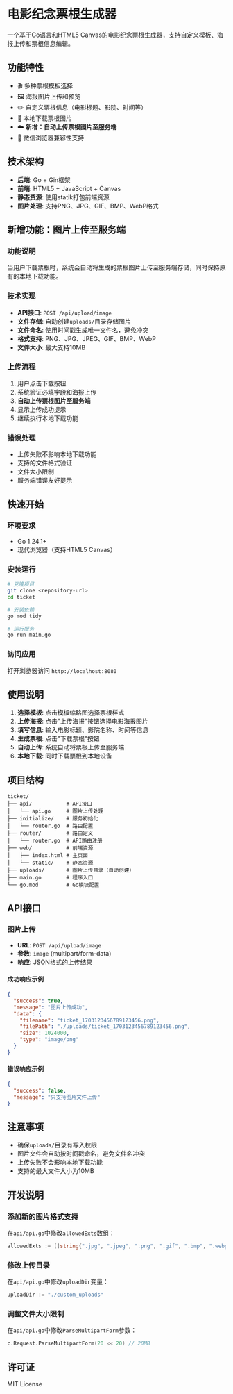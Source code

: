 # 电影纪念票根生成器

一个基于Go语言和HTML5 Canvas的电影纪念票根生成器，支持自定义模板、海报上传和票根信息编辑。

## 功能特性

- 🎬 多种票根模板选择
- 🖼️ 海报图片上传和预览
- ✏️ 自定义票根信息（电影标题、影院、时间等）
- 💾 本地下载票根图片
- ☁️ **新增：自动上传票根图片至服务端**
- 📱 微信浏览器兼容性支持


## 技术架构

- **后端**: Go + Gin框架
- **前端**: HTML5 + JavaScript + Canvas
- **静态资源**: 使用statik打包前端资源
- **图片处理**: 支持PNG、JPG、GIF、BMP、WebP格式

## 新增功能：图片上传至服务端

### 功能说明
当用户下载票根时，系统会自动将生成的票根图片上传至服务端存储，同时保持原有的本地下载功能。

### 技术实现
- **API接口**: `POST /api/upload/image`
- **文件存储**: 自动创建`uploads/`目录存储图片
- **文件命名**: 使用时间戳生成唯一文件名，避免冲突
- **格式支持**: PNG、JPG、JPEG、GIF、BMP、WebP
- **文件大小**: 最大支持10MB

### 上传流程
1. 用户点击下载按钮
2. 系统验证必填字段和海报上传
3. **自动上传票根图片至服务端**
4. 显示上传成功提示
5. 继续执行本地下载功能

### 错误处理
- 上传失败不影响本地下载功能
- 支持的文件格式验证
- 文件大小限制
- 服务端错误友好提示

## 快速开始

### 环境要求
- Go 1.24.1+
- 现代浏览器（支持HTML5 Canvas）

### 安装运行
```bash
# 克隆项目
git clone <repository-url>
cd ticket

# 安装依赖
go mod tidy

# 运行服务
go run main.go
```

### 访问应用
打开浏览器访问 `http://localhost:8080`

## 使用说明

1. **选择模板**: 点击模板缩略图选择票根样式
2. **上传海报**: 点击"上传海报"按钮选择电影海报图片
3. **填写信息**: 输入电影标题、影院名称、时间等信息
4. **生成票根**: 点击"下载票根"按钮
5. **自动上传**: 系统自动将票根上传至服务端
6. **本地下载**: 同时下载票根到本地设备

## 项目结构

```
ticket/
├── api/           # API接口
│   └── api.go     # 图片上传处理
├── initialize/    # 服务初始化
│   └── router.go  # 路由配置
├── router/        # 路由定义
│   └── router.go  # API路由注册
├── web/           # 前端资源
│   ├── index.html # 主页面
│   └── static/    # 静态资源
├── uploads/       # 图片上传目录（自动创建）
├── main.go        # 程序入口
└── go.mod         # Go模块配置
```

## API接口

### 图片上传
- **URL**: `POST /api/upload/image`
- **参数**: `image` (multipart/form-data)
- **响应**: JSON格式的上传结果

#### 成功响应示例
```json
{
  "success": true,
  "message": "图片上传成功",
  "data": {
    "filename": "ticket_1703123456789123456.png",
    "filePath": "./uploads/ticket_1703123456789123456.png",
    "size": 1024000,
    "type": "image/png"
  }
}
```

#### 错误响应示例
```json
{
  "success": false,
  "message": "只支持图片文件上传"
}
```

## 注意事项

- 确保`uploads/`目录有写入权限
- 图片文件会自动按时间戳命名，避免文件名冲突
- 上传失败不会影响本地下载功能
- 支持的最大文件大小为10MB

## 开发说明

### 添加新的图片格式支持
在`api/api.go`中修改`allowedExts`数组：
```go
allowedExts := []string{".jpg", ".jpeg", ".png", ".gif", ".bmp", ".webp", ".tiff"}
```

### 修改上传目录
在`api/api.go`中修改`uploadDir`变量：
```go
uploadDir := "./custom_uploads"
```

### 调整文件大小限制
在`api/api.go`中修改`ParseMultipartForm`参数：
```go
c.Request.ParseMultipartForm(20 << 20) // 20MB
```

## 许可证

MIT License
